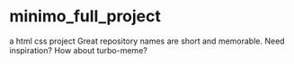 # minimo_full_project
a html css project  Great repository names are short and memorable. Need inspiration? How about turbo-meme?
